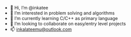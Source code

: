 - 👋 Hi, I’m @inkatee
- 👀 I’m interested in problem solving and algorithms
- 🌱 I’m currently learning C/C++ as primary language
- 💞️ I’m looking to collaborate on easy/entry level projects
- 📫 inkalateemu@outlook.com

<!---
inkatee/inkatee is a ✨ special ✨ repository because its `README.md` (this file) appears on your GitHub profile.
You can click the Preview link to take a look at your changes.
--->
